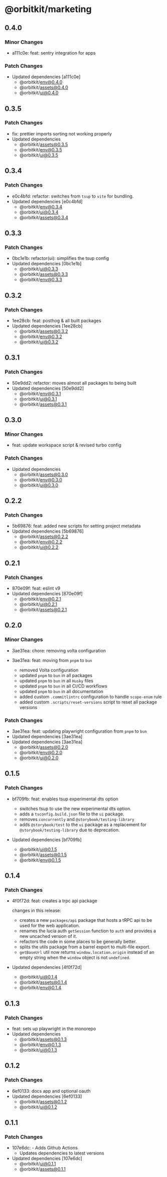 # @orbitkit/marketing

## 0.4.0

### Minor Changes

- a111c0e: feat: sentry integration for apps

### Patch Changes

- Updated dependencies [a111c0e]
  - @orbitkit/env@0.4.0
  - @orbitkit/assets@0.4.0
  - @orbitkit/ui@0.4.0

## 0.3.5

### Patch Changes

- fix: prettier imports sorting not working properly
- Updated dependencies
  - @orbitkit/assets@0.3.5
  - @orbitkit/env@0.3.5
  - @orbitkit/ui@0.3.5

## 0.3.4

### Patch Changes

- e0c4bfd: refactor: switches from `tsup` to `vite` for bundling.
- Updated dependencies [e0c4bfd]
  - @orbitkit/env@0.3.4
  - @orbitkit/ui@0.3.4
  - @orbitkit/assets@0.3.4

## 0.3.3

### Patch Changes

- 0bc1e1b: refactor(ui): simplifies the tsup config
- Updated dependencies [0bc1e1b]
  - @orbitkit/ui@0.3.3
  - @orbitkit/assets@0.3.3
  - @orbitkit/env@0.3.3

## 0.3.2

### Patch Changes

- 1ee28cb: feat: posthog & all built packages
- Updated dependencies [1ee28cb]
  - @orbitkit/assets@0.3.2
  - @orbitkit/env@0.3.2
  - @orbitkit/ui@0.3.2

## 0.3.1

### Patch Changes

- 50e9dd2: refactor: moves almost all packages to being built
- Updated dependencies [50e9dd2]
  - @orbitkit/env@0.3.1
  - @orbitkit/ui@0.3.1
  - @orbitkit/assets@0.3.1

## 0.3.0

### Minor Changes

- feat: update workspace script & revised turbo config

### Patch Changes

- Updated dependencies
  - @orbitkit/assets@0.3.0
  - @orbitkit/env@0.3.0
  - @orbitkit/ui@0.3.0

## 0.2.2

### Patch Changes

- 5b69876: feat: added new scripts for setting project metadata
- Updated dependencies [5b69876]
  - @orbitkit/assets@0.2.2
  - @orbitkit/env@0.2.2
  - @orbitkit/ui@0.2.2

## 0.2.1

### Patch Changes

- 870e09f: feat: eslint v9
- Updated dependencies [870e09f]
  - @orbitkit/env@0.2.1
  - @orbitkit/ui@0.2.1
  - @orbitkit/assets@0.2.1

## 0.2.0

### Minor Changes

- 3ae31ea: chore: removing volta configuration
- 3ae31ea: feat: moving from `pnpm` to `bun`

  - removed Volta configuration
  - updated `pnpm` to `bun` in all packages
  - updated `pnpm` to `bun` in all `Husky` files
  - updated `pnpm` to `bun` in all CI/CD workflows
  - updated `pnpm` to `bun` in all documentation
  - added custom `.commitlintrc` configuration to handle `scope-enum` rule
  - added custom `.scripts/reset-versions` script to reset all package versions

### Patch Changes

- 3ae31ea: feat: updating playwright configuration from `pnpm` to `bun`
- Updated dependencies [3ae31ea]
- Updated dependencies [3ae31ea]
  - @orbitkit/assets@0.2.0
  - @orbitkit/env@0.2.0
  - @orbitkit/ui@0.2.0

## 0.1.5

### Patch Changes

- bf709fb: feat: enables tsup experimental dts option

  - switches tsup to use the new experimental dts option.
  - adds a `tsconfig.build.json` file to the `ui` package.
  - removes `concurrently` and `@storybook/testing-library`
  - adds `@storybook/test` to the `ui` package as a replacement for `@storybook/testing-library` due to deprecation.

- Updated dependencies [bf709fb]
  - @orbitkit/ui@0.1.5
  - @orbitkit/assets@0.1.5
  - @orbitkit/env@0.1.5

## 0.1.4

### Patch Changes

- 4f0f72d: feat: creates a trpc api package

  changes in this release:

  - creates a new `packages/api` package that hosts a tRPC api to be used for the web application.
  - renames the lucia auth `getSession` function to `auth` and provides a new uncached version of it.
  - refactors the code in some places to be generally better.
  - splits the utils package from a barrel export to multi-file export.
  - `getBaseUrl` util now returns `window.location.origin` instead of an empty string when the `window` object is not `undefined`.

- Updated dependencies [4f0f72d]
  - @orbitkit/ui@0.1.4
  - @orbitkit/assets@0.1.4
  - @orbitkit/env@0.1.4

## 0.1.3

### Patch Changes

- feat: sets up playwright in the monorepo
- Updated dependencies
  - @orbitkit/assets@0.1.3
  - @orbitkit/env@0.1.3
  - @orbitkit/ui@0.1.3

## 0.1.2

### Patch Changes

- 6ef0133: docs app and optional oauth
- Updated dependencies [6ef0133]
  - @orbitkit/assets@0.1.2
  - @orbitkit/ui@0.1.2

## 0.1.1

### Patch Changes

- 107e6dc: - Adds Github Actions
  - Updates dependencies to latest versions
- Updated dependencies [107e6dc]
  - @orbitkit/ui@0.1.1
  - @orbitkit/assets@0.1.1
